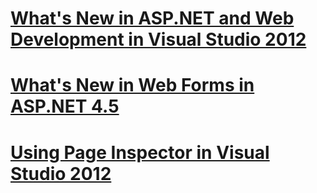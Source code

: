 # [What's New in ASP.NET and Web Development in Visual Studio 2012](whats-new-in-aspnet-and-web-development-in-visual-studio-2012.md)
# [What's New in Web Forms in ASP.NET 4.5](whats-new-in-web-forms-in-aspnet-45.md)
# [Using Page Inspector in Visual Studio 2012](using-page-inspector-in-visual-studio-2012.md)
